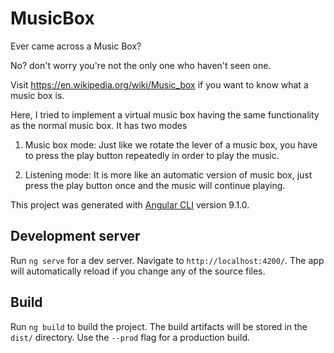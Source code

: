 # MusicBox

Ever came across a Music Box?

No? don't worry you're not the only one who haven't seen one.

Visit https://en.wikipedia.org/wiki/Music_box if you want to know what a music box is.

Here, I tried to implement a virtual music box having the same functionality as the normal music box. It has two modes 

1. Music box mode: Just like we rotate the lever of a music box, you have to press the play button repeatedly in order to play the music.

2. Listening mode: It is more like an automatic version of music box, just press the play button once and the music will continue playing.

This project was generated with [Angular CLI](https://github.com/angular/angular-cli) version 9.1.0.

## Development server

Run `ng serve` for a dev server. Navigate to `http://localhost:4200/`. The app will automatically reload if you change any of the source files.

## Build

Run `ng build` to build the project. The build artifacts will be stored in the `dist/` directory. Use the `--prod` flag for a production build.
